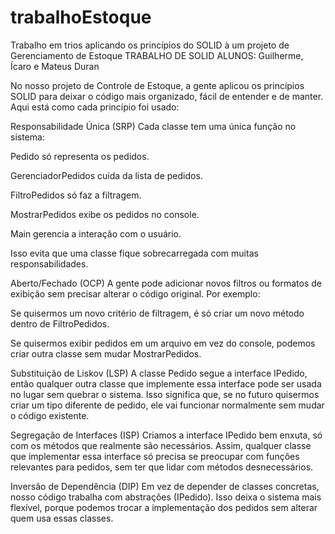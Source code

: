 # trabalhoEstoque
Trabalho em trios aplicando os princípios do SOLID à um projeto de Gerenciamento de Estoque
TRABALHO DE SOLID
ALUNOS: Guilherme, Ícaro e Mateus Duran

No nosso projeto de Controle de Estoque, a gente aplicou os princípios SOLID para deixar o código mais organizado, fácil de entender e de manter. Aqui está como cada princípio foi usado:

Responsabilidade Única (SRP)
Cada classe tem uma única função no sistema:

Pedido só representa os pedidos.

GerenciadorPedidos cuida da lista de pedidos.

FiltroPedidos só faz a filtragem.

MostrarPedidos exibe os pedidos no console.

Main gerencia a interação com o usuário.

Isso evita que uma classe fique sobrecarregada com muitas responsabilidades.

Aberto/Fechado (OCP)
A gente pode adicionar novos filtros ou formatos de exibição sem precisar alterar o código original. Por exemplo:

Se quisermos um novo critério de filtragem, é só criar um novo método dentro de FiltroPedidos.

Se quisermos exibir pedidos em um arquivo em vez do console, podemos criar outra classe sem mudar MostrarPedidos.

Substituição de Liskov (LSP)
A classe Pedido segue a interface IPedido, então qualquer outra classe que implemente essa interface pode ser usada no lugar sem quebrar o sistema. Isso significa que, se no futuro quisermos criar um tipo diferente de pedido, ele vai funcionar normalmente sem mudar o código existente.

Segregação de Interfaces (ISP)
Criamos a interface IPedido bem enxuta, só com os métodos que realmente são necessários. Assim, qualquer classe que implementar essa interface só precisa se preocupar com funções relevantes para pedidos, sem ter que lidar com métodos desnecessários.

Inversão de Dependência (DIP)
Em vez de depender de classes concretas, nosso código trabalha com abstrações (IPedido). Isso deixa o sistema mais flexível, porque podemos trocar a implementação dos pedidos sem alterar quem usa essas classes.
